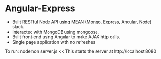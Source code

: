 # Angular-Express

- Built RESTful Node API using MEAN (Mongo, Express, Angular, Node) stack.
- Interacted with MongoDB using mongoose.
- Built front-end using Angular to make AJAX http calls.
- Single page application with no refreshes


To run:
nodemon server.js   << This starts the server at http://localhost:8080
